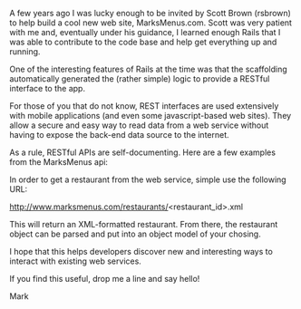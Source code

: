 A few years ago I was lucky enough to be invited by Scott Brown (rsbrown) to help build a cool new web site, MarksMenus.com.  Scott was very patient with me and, eventually under his guidance, I learned enough Rails that I was able to contribute to the code base and help get everything up and running.

One of the interesting features of Rails at the time was that the scaffolding automatically generated the (rather simple) logic to provide a RESTful interface to the app.

For those of you that do not know, REST interfaces are used extensively with mobile applications (and even some javascript-based web sites).  They allow a secure and easy way to read data from a web service without having to expose the back-end data source to the internet.

As a rule, RESTful APIs are self-documenting.  Here are a few examples from the MarksMenus api:

In order to get a restaurant from the web service, simple use the following URL:

http://www.marksmenus.com/restaurants/<restaurant_id>.xml

This will return an XML-formatted restaurant.  From there, the restaurant object can be parsed and put into an object model of your chosing.

I hope that this helps developers discover new and interesting ways to interact with existing web services.

If you find this useful, drop me a line and say hello!

Mark
